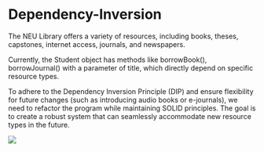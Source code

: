 # Dependency-Inversion

The NEU Library offers a variety of resources, including books, theses, capstones, internet access, journals, and newspapers.

Currently, the Student object has methods like borrowBook(), borrowJournal() with a parameter of title, which directly depend on specific resource types.

To adhere to the Dependency Inversion Principle (DIP) and ensure flexibility for future changes (such as introducing audio books or e-journals), we need to refactor the program while maintaining SOLID principles. The goal is to create a robust system that can seamlessly accommodate new resource types in the future.

<img src="[https://github.com/JabezPastores/Lab_Assignment6/blob/main/Lec Assignment #6 Pastores 2BSCS1.PNG](https://github.com/JabezPastores/Dependency-Inversion/blob/main/Umldesign.png)"></img>
